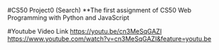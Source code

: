 #CS50 Project0 (Search)
**The first assignment of CS50 Web Programming with Python and JavaScript

#Youtube Video Link
 https://youtu.be/cn3MeSqGAZI
https://www.youtube.com/watch?v=cn3MeSqGAZI&feature=youtu.be
